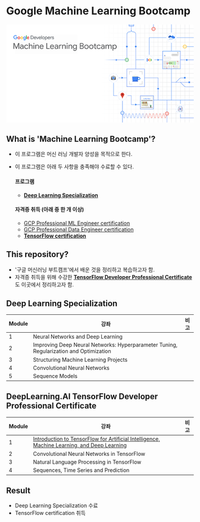 # Google Machine Learning Bootcamp

![img](./assets/front.png)

## What is 'Machine Learning Bootcamp'?

- 이 프로그램은 머신 러닝 개발자 양성을 목적으로 한다.
- 이 프로그램은 아래 두 사항을 충족해야 수료할 수 있다.

  #### 프로그램

    - [**Deep Learning Specialization**](https://www.coursera.org/specializations/deep-learning)

  #### 자격증 취득 (아래 중 한 개 이상)
    - [GCP Professional ML Engineer certification](https://cloud.google.com/certification/machine-learning-engineer)
    - [GCP Professional Data Engineer certification](https://cloud.google.com/certification/data-engineer)
    - [**TensorFlow certification**](https://www.tensorflow.org/certificate)

## This repository?
- '구글 머신러닝 부트캠프'에서 배운 것을 정리하고 복습하고자 함.
- 자격증 취득을 위해 수강한 [**TensorFlow Developer Professional Certificate**](https://www.coursera.org/professional-certificates/tensorflow-in-practice)도 이곳에서 정리하고자 함.

## Deep Learning Specialization
|Module|강좌|비고|
|---|---|---|
|1|Neural Networks and Deep Learning||
|2|Improving Deep Neural Networks: Hyperparameter Tuning, Regularization and Optimization||
|3|Structuring Machine Learning Projects||
|4|Convolutional Neural Networks||
|5|Sequence Models||


## DeepLearning.AI TensorFlow Developer Professional Certificate
|Module|강좌|비고|
|---|---|---|
|1|[Introduction to TensorFlow for Artificial Intelligence, Machine Learning, and Deep Learning](https://github.com/hwahyeon/class-intro-tf)|||
|2|Convolutional Neural Networks in TensorFlow|||
|3|Natural Language Processing in TensorFlow|||
|4|Sequences, Time Series and Prediction|||


## Result
- Deep Learning Specialization 수료
- TensorFlow certification 취득
